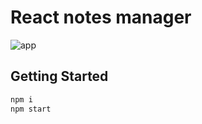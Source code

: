 # React notes manager

![app](https://user-images.githubusercontent.com/51038336/215120605-15ec32b1-fde3-4e42-a8f3-d8a9319833d6.png)


## Getting Started
```bash
npm i
npm start
```
